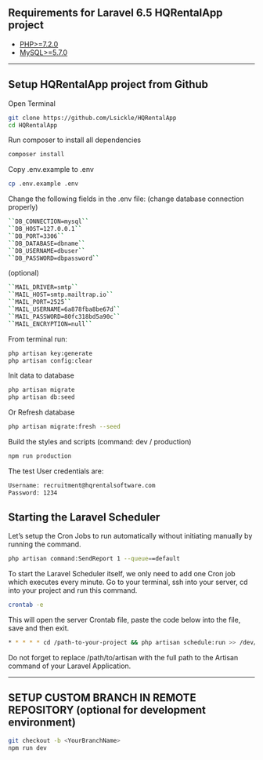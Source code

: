 
## Requirements for Laravel 6.5 HQRentalApp project


- [PHP>=7.2.0](https://www.php.net/downloads.php#v7.2.24)
- [MySQL>=5.7.0](https://dev.mysql.com/downloads/mysql/5.7.html)

-----------------------------------------------------------------------------------

## Setup HQRentalApp project from Github


Open Terminal

```bash
git clone https://github.com/Lsickle/HQRentalApp 
cd HQRentalApp
```

Run composer to install all dependencies
```bash
composer install
```

Copy .env.example to .env
```bash
cp .env.example .env
```

Change the following fields in the .env file: (change database connection properly) 
```bash
``DB_CONNECTION=mysql``
``DB_HOST=127.0.0.1``
``DB_PORT=3306``
``DB_DATABASE=dbname``
``DB_USERNAME=dbuser``
``DB_PASSWORD=dbpassword``
```
(optional)
```bash
``MAIL_DRIVER=smtp``
``MAIL_HOST=smtp.mailtrap.io``
``MAIL_PORT=2525``
``MAIL_USERNAME=6a878fba8be67d``
``MAIL_PASSWORD=80fc318bd5a90c``
``MAIL_ENCRYPTION=null``
```



From terminal run:
```bash
php artisan key:generate
php artisan config:clear
```

Init data to database
```bash
php artisan migrate
php artisan db:seed
```

Or Refresh database
```bash
php artisan migrate:fresh --seed
```

Build the styles and scripts (command: dev / production)
```bash
npm run production
```

The test User credentials are:

```bash
Username: recruitment@hqrentalsoftware.com
Password: 1234
```


## Starting the Laravel Scheduler

Let’s setup the Cron Jobs to run automatically without initiating manually by running the command. 
```bash
php artisan command:SendReport 1 --queue==default
```

To start the Laravel Scheduler itself, we only need to add one Cron job which executes every minute. Go to your terminal, ssh into your server, cd into your project and run this command.


```bash
crontab -e
```


This will open the server Crontab file, paste the code below into the file, save and then exit.

```bash
* * * * * cd /path-to-your-project && php artisan schedule:run >> /dev/null 2>&1
```

Do not forget to replace /path/to/artisan with the full path to the Artisan command of your Laravel Application.

-----------------------------------------------------------------------------------

## SETUP CUSTOM BRANCH IN REMOTE REPOSITORY (optional for development environment)

```bash
git checkout -b <YourBranchName>
npm run dev
```


